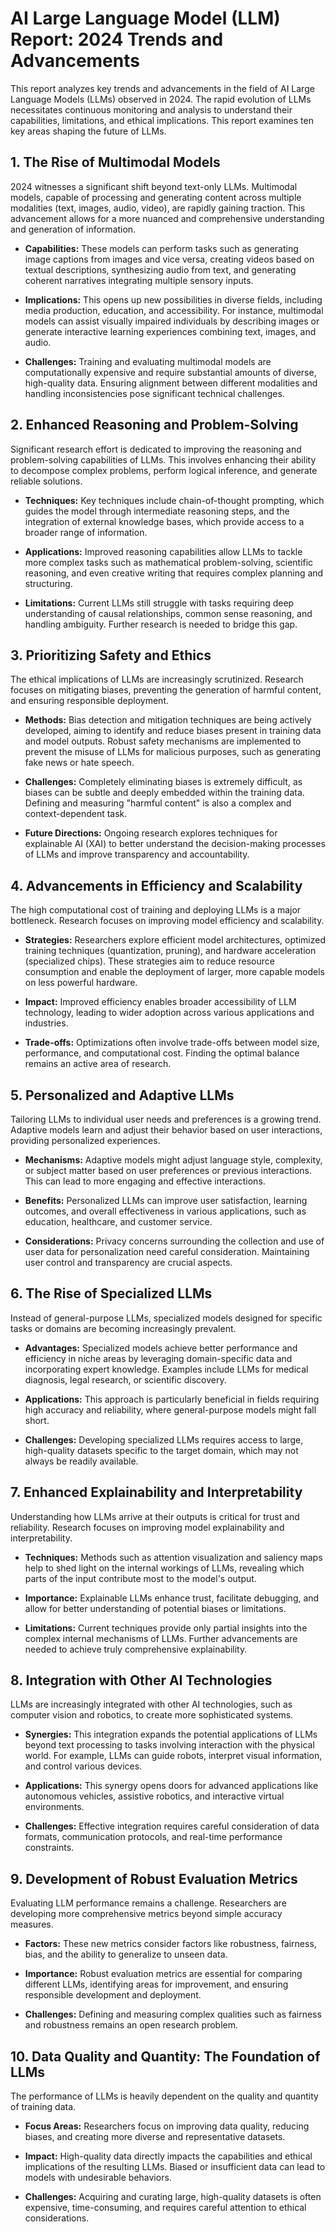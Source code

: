 # AI Large Language Model (LLM) Report: 2024 Trends and Advancements

This report analyzes key trends and advancements in the field of AI Large Language Models (LLMs) observed in 2024.  The rapid evolution of LLMs necessitates continuous monitoring and analysis to understand their capabilities, limitations, and ethical implications.  This report examines ten key areas shaping the future of LLMs.


## 1. The Rise of Multimodal Models

2024 witnesses a significant shift beyond text-only LLMs.  Multimodal models, capable of processing and generating content across multiple modalities (text, images, audio, video), are rapidly gaining traction.  This advancement allows for a more nuanced and comprehensive understanding and generation of information.  

* **Capabilities:**  These models can perform tasks such as generating image captions from images and vice versa, creating videos based on textual descriptions, synthesizing audio from text, and generating coherent narratives integrating multiple sensory inputs.

* **Implications:** This opens up new possibilities in diverse fields, including media production, education, and accessibility.  For instance, multimodal models can assist visually impaired individuals by describing images or generate interactive learning experiences combining text, images, and audio.

* **Challenges:**  Training and evaluating multimodal models are computationally expensive and require substantial amounts of diverse, high-quality data.  Ensuring alignment between different modalities and handling inconsistencies pose significant technical challenges.


## 2. Enhanced Reasoning and Problem-Solving

Significant research effort is dedicated to improving the reasoning and problem-solving capabilities of LLMs.  This involves enhancing their ability to decompose complex problems, perform logical inference, and generate reliable solutions.

* **Techniques:**  Key techniques include chain-of-thought prompting, which guides the model through intermediate reasoning steps, and the integration of external knowledge bases, which provide access to a broader range of information.

* **Applications:** Improved reasoning capabilities allow LLMs to tackle more complex tasks such as mathematical problem-solving, scientific reasoning, and even creative writing that requires complex planning and structuring.

* **Limitations:** Current LLMs still struggle with tasks requiring deep understanding of causal relationships, common sense reasoning, and handling ambiguity.  Further research is needed to bridge this gap.


## 3. Prioritizing Safety and Ethics

The ethical implications of LLMs are increasingly scrutinized.  Research focuses on mitigating biases, preventing the generation of harmful content, and ensuring responsible deployment.

* **Methods:**  Bias detection and mitigation techniques are being actively developed, aiming to identify and reduce biases present in training data and model outputs.  Robust safety mechanisms are implemented to prevent the misuse of LLMs for malicious purposes, such as generating fake news or hate speech.

* **Challenges:**  Completely eliminating biases is extremely difficult, as biases can be subtle and deeply embedded within the training data.  Defining and measuring "harmful content" is also a complex and context-dependent task.

* **Future Directions:** Ongoing research explores techniques for explainable AI (XAI) to better understand the decision-making processes of LLMs and improve transparency and accountability.


## 4. Advancements in Efficiency and Scalability

The high computational cost of training and deploying LLMs is a major bottleneck.  Research focuses on improving model efficiency and scalability.

* **Strategies:**  Researchers explore efficient model architectures, optimized training techniques (quantization, pruning), and hardware acceleration (specialized chips).  These strategies aim to reduce resource consumption and enable the deployment of larger, more capable models on less powerful hardware.

* **Impact:**  Improved efficiency enables broader accessibility of LLM technology, leading to wider adoption across various applications and industries.

* **Trade-offs:**  Optimizations often involve trade-offs between model size, performance, and computational cost.  Finding the optimal balance remains an active area of research.


## 5. Personalized and Adaptive LLMs

Tailoring LLMs to individual user needs and preferences is a growing trend.  Adaptive models learn and adjust their behavior based on user interactions, providing personalized experiences.

* **Mechanisms:**  Adaptive models might adjust language style, complexity, or subject matter based on user preferences or previous interactions.  This can lead to more engaging and effective interactions.

* **Benefits:**  Personalized LLMs can improve user satisfaction, learning outcomes, and overall effectiveness in various applications, such as education, healthcare, and customer service.

* **Considerations:**  Privacy concerns surrounding the collection and use of user data for personalization need careful consideration.  Maintaining user control and transparency are crucial aspects.


## 6. The Rise of Specialized LLMs

Instead of general-purpose LLMs, specialized models designed for specific tasks or domains are becoming increasingly prevalent.

* **Advantages:**  Specialized models achieve better performance and efficiency in niche areas by leveraging domain-specific data and incorporating expert knowledge.  Examples include LLMs for medical diagnosis, legal research, or scientific discovery.

* **Applications:**  This approach is particularly beneficial in fields requiring high accuracy and reliability, where general-purpose models might fall short.

* **Challenges:**  Developing specialized LLMs requires access to large, high-quality datasets specific to the target domain, which may not always be readily available.


## 7. Enhanced Explainability and Interpretability

Understanding how LLMs arrive at their outputs is critical for trust and reliability.  Research focuses on improving model explainability and interpretability.

* **Techniques:**  Methods such as attention visualization and saliency maps help to shed light on the internal workings of LLMs, revealing which parts of the input contribute most to the model's output.

* **Importance:**  Explainable LLMs enhance trust, facilitate debugging, and allow for better understanding of potential biases or limitations.

* **Limitations:**  Current techniques provide only partial insights into the complex internal mechanisms of LLMs.  Further advancements are needed to achieve truly comprehensive explainability.


## 8. Integration with Other AI Technologies

LLMs are increasingly integrated with other AI technologies, such as computer vision and robotics, to create more sophisticated systems.

* **Synergies:**  This integration expands the potential applications of LLMs beyond text processing to tasks involving interaction with the physical world.  For example, LLMs can guide robots, interpret visual information, and control various devices.

* **Applications:**  This synergy opens doors for advanced applications like autonomous vehicles, assistive robotics, and interactive virtual environments.

* **Challenges:**  Effective integration requires careful consideration of data formats, communication protocols, and real-time performance constraints.


## 9. Development of Robust Evaluation Metrics

Evaluating LLM performance remains a challenge.  Researchers are developing more comprehensive metrics beyond simple accuracy measures.

* **Factors:**  These new metrics consider factors like robustness, fairness, bias, and the ability to generalize to unseen data.

* **Importance:**  Robust evaluation metrics are essential for comparing different LLMs, identifying areas for improvement, and ensuring responsible development and deployment.

* **Challenges:**  Defining and measuring complex qualities such as fairness and robustness remains an open research problem.


## 10. Data Quality and Quantity: The Foundation of LLMs

The performance of LLMs is heavily dependent on the quality and quantity of training data.

* **Focus Areas:**  Researchers focus on improving data quality, reducing biases, and creating more diverse and representative datasets.

* **Impact:**  High-quality data directly impacts the capabilities and ethical implications of the resulting LLMs.  Biased or insufficient data can lead to models with undesirable behaviors.

* **Challenges:**  Acquiring and curating large, high-quality datasets is often expensive, time-consuming, and requires careful attention to ethical considerations.
